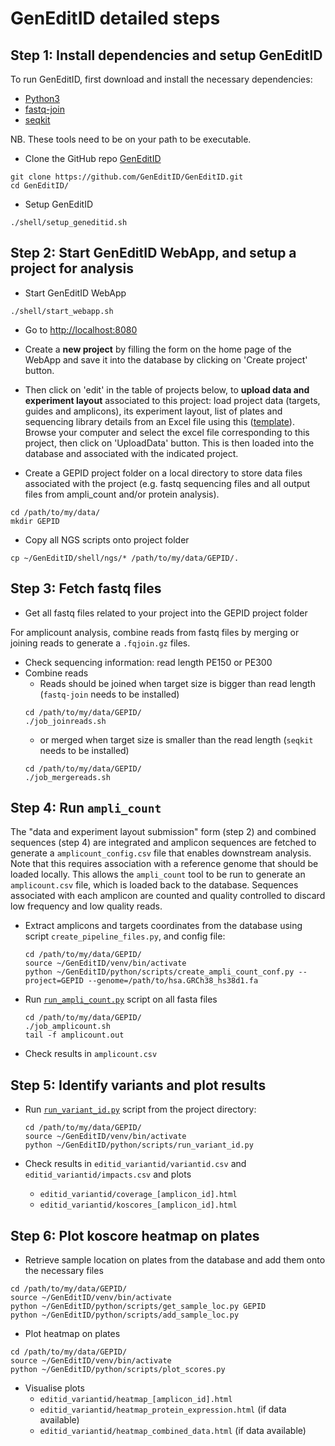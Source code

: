 # GenEditID detailed steps


## Step 1: Install dependencies and setup GenEditID

To run GenEditID, first download and install the necessary dependencies:

- [Python3](https://www.python.org/downloads/)
- [fastq-join](https://github.com/brwnj/fastq-join)
- [seqkit](https://github.com/shenwei356/seqkit)

NB. These tools need to be on your path to be executable.

- Clone the GitHub repo [GenEditID](https://github.com/GenEditID/GenEditID.git)
```
git clone https://github.com/GenEditID/GenEditID.git
cd GenEditID/
```

- Setup GenEditID
```
./shell/setup_geneditid.sh
```

## Step 2: Start GenEditID WebApp, and setup a project for analysis

- Start GenEditID WebApp
```
./shell/start_webapp.sh
```

- Go to [http://localhost:8080](http://localhost:8080)

- Create a **new project** by filling the form on the home page of the WebApp and save it into the database by clicking on 'Create project' button.

- Then click on 'edit' in the table of projects below, to **upload data and experiment layout** associated to this project: load project data (targets, guides and amplicons), its experiment layout, list of plates and sequencing library details from an Excel file using this ([template](https://github.com/GenEditID/GenEditID/raw/master/data/templates/GEPXXXXX.xlsx)). Browse your computer and select the excel file corresponding to this project, then click on 'UploadData' button. This is then loaded into the database and associated with the indicated project.


- Create a GEPID project folder on a local directory to store data files associated with the project (e.g. fastq sequencing files and all output files from ampli_count and/or protein analysis).
```
cd /path/to/my/data/
mkdir GEPID
```

- Copy all NGS scripts onto project folder
```
cp ~/GenEditID/shell/ngs/* /path/to/my/data/GEPID/.
```


## Step 3: Fetch fastq files

- Get all fastq files related to your project into the GEPID project folder

For amplicount analysis, combine reads from fastq files by merging or joining reads to generate a `.fqjoin.gz` files.

- Check sequencing information: read length PE150 or PE300
- Combine reads
  - Reads should be joined when target size is bigger than read length (`fastq-join` needs to be installed)
  ```
  cd /path/to/my/data/GEPID/
  ./job_joinreads.sh
  ```
  - or merged when target size is smaller than the read length (`seqkit` needs to be installed)
  ```
  cd /path/to/my/data/GEPID/
  ./job_mergereads.sh
  ```


## Step 4: Run `ampli_count`

The "data and experiment layout submission" form (step 2) and combined sequences (step 4) are integrated and amplicon sequences are fetched to generate a `amplicount_config.csv` file that enables downstream analysis. Note that this requires association with a reference genome that should be loaded locally. This allows the `ampli_count` tool to be run to generate an `amplicount.csv` file, which is loaded back to the database. Sequences associated with each amplicon are counted and quality controlled to discard low frequency and low quality reads.

- Extract amplicons and targets coordinates from the database using script `create_pipeline_files.py`, and config file:
  ```
  cd /path/to/my/data/GEPID/
  source ~/GenEditID/venv/bin/activate
  python ~/GenEditID/python/scripts/create_ampli_count_conf.py --project=GEPID --genome=/path/to/hsa.GRCh38_hs38d1.fa
  ```

- Run [`run_ampli_count.py`](https://github.com/GenEditID/GenEditID/blob/master/python/scripts/run_ampli_count.py) script on all fasta files
  ```
  cd /path/to/my/data/GEPID/
  ./job_amplicount.sh
  tail -f amplicount.out
  ```

- Check results in `amplicount.csv`


## Step 5: Identify variants and plot results

- Run [`run_variant_id.py`](https://github.com/GenEditID/GenEditID/blob/master/python/scripts/run_variant_id.py) script from the project directory:
  ```
  cd /path/to/my/data/GEPID/
  source ~/GenEditID/venv/bin/activate
  python ~/GenEditID/python/scripts/run_variant_id.py
  ```

- Check results in `editid_variantid/variantid.csv` and `editid_variantid/impacts.csv` and plots
  - `editid_variantid/coverage_[amplicon_id].html`
  - `editid_variantid/koscores_[amplicon_id].html`


## Step 6: Plot koscore heatmap on plates

- Retrieve sample location on plates from the database and add them onto the necessary files
```
cd /path/to/my/data/GEPID/
source ~/GenEditID/venv/bin/activate
python ~/GenEditID/python/scripts/get_sample_loc.py GEPID
python ~/GenEditID/python/scripts/add_sample_loc.py
```

- Plot heatmap on plates
```
cd /path/to/my/data/GEPID/
source ~/GenEditID/venv/bin/activate
python ~/GenEditID/python/scripts/plot_scores.py
```

- Visualise plots
  - `editid_variantid/heatmap_[amplicon_id].html`
  - `editid_variantid/heatmap_protein_expression.html` (if data available)
  - `editid_variantid/heatmap_combined_data.html` (if data available)
